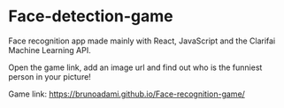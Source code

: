 # Face-detection-game
Face recognition app made mainly with React, JavaScript and the Clarifai Machine Learning API.

Open the game link, add an image url and find out who is the funniest person in your picture!

Game link: https://brunoadami.github.io/Face-recognition-game/
